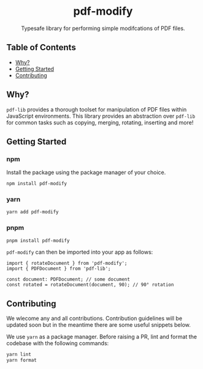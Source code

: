 <div align="center">
    <h1>pdf-modify</h1>
    <p>Typesafe library for performing simple modifcations of PDF files.</p>
</div>

## Table of Contents

- <a href="#why">Why?</a>
- <a href="#getting-started">Getting Started</a>
- <a href="#contributing">Contributing</a>

<h2 id='why'>Why?</h2>

`pdf-lib` provides a thorough toolset for manipulation of PDF files within JavaScript environments. This library provides an abstraction over `pdf-lib` for common tasks such as copying, merging, rotating, inserting and more!

<h2 id='getting-started'>Getting Started</h2>

### npm

Install the package using the package manager of your choice.

```bash
npm install pdf-modify
```

### yarn

```bash
yarn add pdf-modify
```

### pnpm

```bash
pnpm install pdf-modify
```

`pdf-modify` can then be imported into your app as follows:

```tsx
import { rotateDocument } from 'pdf-modify';
import { PDFDocument } from 'pdf-lib';

const document: PDFDocument; // some document
const rotated = rotateDocument(document, 90); // 90° rotation
```

<h2 id='contributing'>Contributing</h2>

We wlecome any and all contributions. Contribution guidelines will be updated soon but in the meantime there are some useful snippets below.

We use `yarn` as a package manager. Before raising a PR, lint and format the codebase with the following commands:

```bash
yarn lint
yarn format
```
